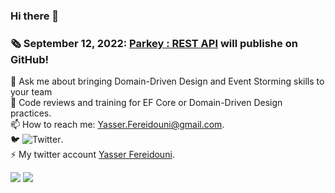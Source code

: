 ### Hi there 👋
<!--
**yfereidouni/yfereidouni** is a ✨ _special_ ✨ repository because its `README.md` (this file) appears on your GitHub profile.
-->
### :newspaper_roll: September 12, 2022: [Parkey : REST API](https://github.com/yfereidouni/Parky.git) will publishe on GitHub! 

💬 Ask me about bringing Domain-Driven Design and Event Storming skills to your team  
:brain: Code reviews and training for EF Core or Domain-Driven Design practices.  
📫 How to reach me: Yasser.Fereidouni@gmail.com.   
🐦 ![Twitter](https://img.shields.io/twitter/follow/fereidouni?style=social).  
⚡ My twitter account [Yasser Fereidouni](https://twitter.com/fereidouni).  

![](https://github-readme-stats.vercel.app/api?username=yfereidouni)
![](https://github-readme-stats.vercel.app/api/top-langs/?username=yfereidouni)
